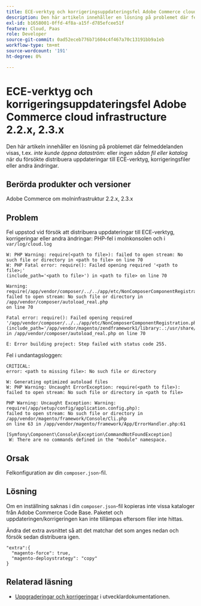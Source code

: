 ```yaml
---
title: ECE-verktyg och korrigeringsuppdateringsfel Adobe Commerce cloud infrastructure 2.2.x, 2.3.x
description: Den här artikeln innehåller en lösning på problemet där felmeddelanden visas, t.ex. "*failed to open stream:*" eller "*No such file or directory*" vid försök att distribuera uppdateringar till ECE-verktyg, korrigeringar eller andra ändringar.
exl-id: b1658001-0ffd-4f8a-a15f-d785efcee51f
feature: Cloud, Paas
role: Developer
source-git-commit: 0ad52eceb776b71604c4f467a70c13191bb9a1eb
workflow-type: tm+mt
source-wordcount: '191'
ht-degree: 0%

---
```


# ECE-verktyg och korrigeringsuppdateringsfel Adobe Commerce cloud infrastructure 2.2.x, 2.3.x

Den här artikeln innehåller en lösning på problemet där felmeddelanden visas, t.ex. *inte kunde öppna dataström:* eller *ingen sådan fil eller katalog* när du försökte distribuera uppdateringar till ECE-verktyg, korrigeringsfiler eller andra ändringar.

## Berörda produkter och versioner

Adobe Commerce om molninfrastruktur 2.2.x, 2.3.x

## Problem

Fel uppstod vid försök att distribuera uppdateringar till ECE-verktyg, korrigeringar eller andra ändringar: PHP-fel i molnkonsolen och i `var/log/cloud.log`

```
W: PHP Warning: require(<path to file>): failed to open stream: No such file or directory in <path to file> on line 70
W: PHP Fatal error: require(): Failed opening required '<path to file>;'
(include_path='<path to file>') in <path to file> on line 70

Warning: require(/app/vendor/composer/../../app/etc/NonComposerComponentRegistration.php):
failed to open stream: No such file or directory in /app/vendor/composer/autoload_real.php
on line 70

Fatal error: require(): Failed opening required '/app/vendor/composer/../../app/etc/NonComposerComponentRegistration.php'
(include_path='/app/vendor/magento/zendframework1/library:.:/usr/share/php')
in /app/vendor/composer/autoload_real.php on line 70

E: Error building project: Step failed with status code 255.
```

Fel i undantagsloggen:

```
CRITICAL:
error: <path to missing file>: No such file or directory
```

```
W: Generating optimized autoload files
W: PHP Warning: Uncaught ErrorException: require(<path to file>):
failed to open stream: No such file or directory in <path to file>
```

```
PHP Warning: Uncaught Exception: Warning: require(/app/setup/config/application.config.php):
failed to open stream: No such file or directory in /app/vendor/magento/framework/Console/Cli.php
on line 63 in /app/vendor/magento/framework/App/ErrorHandler.php:61
```

```
[Symfony\Component\Console\Exception\CommandNotFoundException]
 W: There are no commands defined in the "module" namespace.
```

## Orsak

Felkonfiguration av din `composer.json`-fil.

## Lösning

Om en inställning saknas i din `composer.json`-fil kopieras inte vissa kataloger från Adobe Commerce Code Base. Paketet och uppdateringen/korrigeringen kan inte tillämpas eftersom filer inte hittas.

Ändra det extra avsnittet så att det matchar det som anges nedan och försök sedan distribuera igen.

```
"extra":{
  "magento-force": true,
  "magento-deploystrategy": "copy"
}
```

## Relaterad läsning

* [Uppgraderingar och korrigeringar](https://devdocs.magento.com/guides/v2.3/cloud/project/project-upgrade-parent.html?itm_source=devdocs&amp;itm_medium=search_page&amp;itm_campaign=federated_search&amp;itm_term=update%20ece%20tools) i utvecklardokumentationen.
